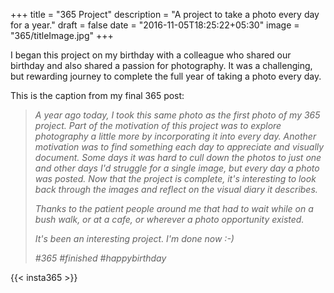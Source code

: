 +++
title = "365 Project"
description = "A project to take a photo every day for a year."
draft = false
date = "2016-11-05T18:25:22+05:30"
image = "365/titleImage.jpg"
+++

I began this project on my birthday with a colleague who shared our birthday and also shared a passion for photography. It was a challenging, but rewarding journey to complete the full year of taking a photo every day.  

This is the caption from my final 365 post:

>_A year ago today, I took this same photo as the first photo of my 365 project.  Part of the motivation of this project was to explore photography a little more by incorporating it into every day.  Another motivation was to find something each day to appreciate and visually document.  Some days it was hard to cull down the photos to just one and other days I'd struggle for a single image, but every day a photo was posted.  Now that the project is complete, it's interesting to look back through the images and reflect on the visual diary it describes._ 
>
>_Thanks to the patient people around me that had to wait while on a bush walk, or at a cafe, or wherever a photo opportunity existed._
>
>_It's been an interesting project.  I'm done now :-)_
>
>_#365 #finished #happybirthday_


{{< insta365 >}}

